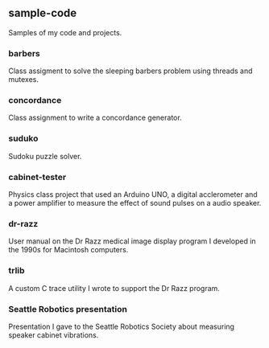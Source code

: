 ## sample-code
Samples of my code and projects.

### barbers
Class assigment to solve the sleeping barbers problem using threads and mutexes.

### concordance
Class assignment to write a concordance generator.

### suduko
Sudoku puzzle solver.

### cabinet-tester
Physics class project that used an Arduino UNO, a digital acclerometer and a power amplifier to measure the effect 
of sound pulses on a audio speaker.

### dr-razz
User manual on the Dr Razz medical image display program I developed in the 1990s for Macintosh computers.

### trlib
A custom C trace utility I wrote to support the Dr Razz program.

### Seattle Robotics presentation
Presentation I gave to the Seattle Robotics Society about measuring speaker cabinet vibrations.
